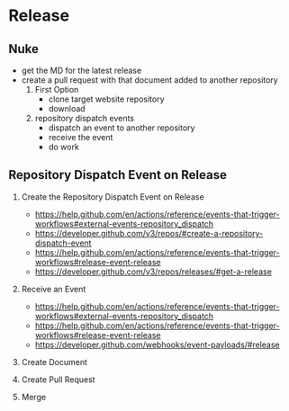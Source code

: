 # Release

## Nuke
- get the MD for the latest release
- create a pull request with that document added to another repository
    1. First Option
        - clone target website repository
        - download
    2. repository dispatch events
        - dispatch an event to another repository
        - receive the event
        - do work


## Repository Dispatch Event on Release

1. Create the Repository Dispatch Event on Release
    - https://help.github.com/en/actions/reference/events-that-trigger-workflows#external-events-repository_dispatch
    - https://developer.github.com/v3/repos/#create-a-repository-dispatch-event
    - https://help.github.com/en/actions/reference/events-that-trigger-workflows#release-event-release
    - https://developer.github.com/v3/repos/releases/#get-a-release
    
2. Receive an Event
    - https://help.github.com/en/actions/reference/events-that-trigger-workflows#external-events-repository_dispatch
    - https://help.github.com/en/actions/reference/events-that-trigger-workflows#release-event-release
    - https://developer.github.com/webhooks/event-payloads/#release
3. Create Document
4. Create Pull Request
5. Merge